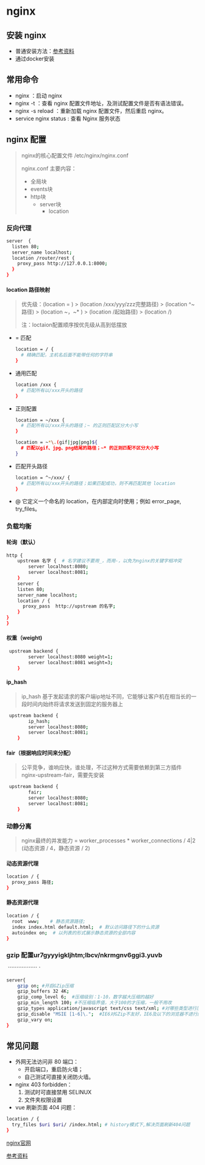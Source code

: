 # nginx

## 安装 nginx

- 普通安装方法：[参考资料](https://juejin.im/post/6844904134345228301)
- 通过docker安装

## 常用命令

- nginx ：启动 nginx
- nginx -t ：查看 nginx 配置文件地址，及测试配置文件是否有语法错误。
- nginx -s reload ：重新加载 nginx 配置文件，然后重启 nginx。
- service nginx status : 查看 Nginx 服务状态

## nginx 配置

> nginx的核心配置文件 /etc/nginx/nginx.conf
>
> nginx.conf 主要内容：
>
> - 全局块
> - events块
> - http块
>   - server块
>     - location

### 反向代理

```sh
server  {
  listen 80;
  server_name localhost;
  location /router/rest {
    proxy_pass http://127.0.0.1:8000;
  }
}
```

#### location 路径映射

> 优先级：(location = )  >  (location /xxx/yyy/zzz完整路径)  >  (location ^~ 路径)  >  (location ~，~\* )  >  (location /起始路径)  >  (location /)
>
> 注：loctaion配置顺序按优先级从高到低摆放

- = 匹配

  ```sh
  location = / {
  	# 精确匹配，主机名后面不能带任何的字符串
  }
  ```

- 通用匹配

  ```sh
  location /xxx {
  	# 匹配所有以/xxx开头的路径
  }
  ```

- 正则配置

  ```sh
  location = ~/xxx {
  	# 匹配所有以/xxx开头的路径；~ 的正则匹配区分大小写
  }
  
  location = ~*\.(gif|jpg|png)${
  	# 匹配以gif、jpg、png结尾的路径；~* 的正则匹配不区分大小写
  }
  ```

- 匹配开头路径

  ```sh
  location = ^~/xxx/ {
  	# 匹配所有以/xxx开头的路径；如果匹配成功，则不再匹配其他 location
  }
  ```

- @ 它定义一个命名的 location，在内部定向时使用；例如 error_page, try_files。

### 负载均衡

#### 轮询（默认）

```sh
http {
    upstream 名字 {  # 名字建议不要用_，而用-，以免为nginx的关键字相冲突
        server localhost:8080;
        server localhost:8081;
    }
    server {
    listen 80;
    server_name localhost;
    location / {
      proxy_pass  http://upstream 的名字;
    }
}
}
```

#### 权重（weight)

```sh
 upstream backend {
        server localhost:8080 weight=1;
        server localhost:8081 weight=3;
    }
```

#### ip_hash

> ip_hash 基于发起请求的客户端ip地址不同，它能够让客户机在相当长的一段时间内始终将请求发送到固定的服务器上

```sh
 upstream backend {
        ip_hash;
        server localhost:8080;
        server localhost:8081;
    }
```

#### fair（根据响应时间来分配）

> 公平竞争，谁响应快，谁处理，不过这种方式需要依赖到第三方插件 nginx-upstream-fair，需要先安装

```sh
 upstream backend {
        fair;
        server localhost:8080;
        server localhost:8081;
    }
```

### 动静分离

> nginx最终的并发能力 = worker_processes * worker_connections / 4|2 (动态资源 / 4，静态资源 / 2)

#### 动态资源代理

```sh
location / {
  proxy_pass 路径;
}
```

#### 静态资源代理

```sh
location / {
  root  www;    # 静态资源路径;
  index index.html default.html;  # 默认访问路径下的什么资源
  autoindex on;  # 以列表的形式展示静态资源的全部内容
}
```



### gzip 配置ur7gyyyigkljhtm;lbcv/nkrmgnv6ggi3.yuvb































































































































































































































































































































































































































































































































































​																							`````````````````						`

```sh
server{
    gzip on; #开启GZip压缩
    gzip_buffers 32 4K;
    gzip_comp_level 6;  #压缩级别：1-10，数字越大压缩的越好
    gzip_min_length 100; #不压缩临界值，大于100的才压缩，一般不用改
    gzip_types application/javascript text/css text/xml; #对哪些类型进行压缩
    gzip_disable "MSIE [1-6]\.";  #IE6对GZip不友好，IE6及以下的浏览器不进行压缩
    gzip_vary on;
}
```

## 常见问题

- 外网无法访问非 80 端口：
  - 开启端口，重启防火墙；
  - 自己测试可直接关闭防火墙。
- nginx 403 forbidden：
  1. 测试时可直接禁用 SELINUX
  2. 文件夹权限设置
- vue 刷新页面 404 问题：

```sh
location / {
  try_files $uri $uri/ /index.html; # history模式下,解决页面刷新404问题
}
```



[nginx官网](http://nginx.org/en/docs/)

[参考资料](https://www.bilibili.com/video/BV1W54y1z7GM)